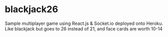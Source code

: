 # blackjack26
Sample multiplayer game using React.js &amp; Socket.io deployed onto Heroku. Like blackjack but goes to 26 instead of 21, and face cards are worth 10-14
